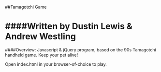 ##Tamagotchi Game 

####Written by Dustin Lewis & Andrew Westling
==========

####Overview:
Javascript & jQuery program, based on the 90s Tamagotchi handheld game. Keep your pet alive!

Open index.html in your browser-of-choice to play.
